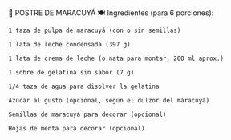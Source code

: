 🍮 POSTRE DE MARACUYÁ 
🍽️ Ingredientes (para 6 porciones):

    1 taza de pulpa de maracuyá (con o sin semillas)

    1 lata de leche condensada (397 g)

    1 lata de crema de leche (o nata para montar, 200 ml aprox.)

    1 sobre de gelatina sin sabor (7 g)

    1/4 taza de agua para disolver la gelatina

    Azúcar al gusto (opcional, según el dulzor del maracuyá)

    Semillas de maracuyá para decorar (opcional)

    Hojas de menta para decorar (opcional)